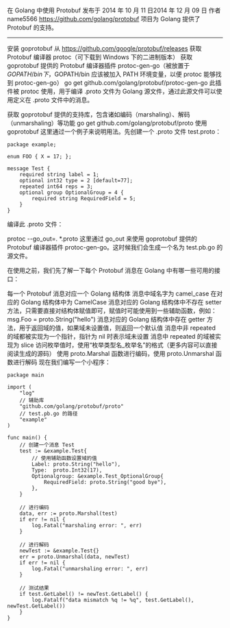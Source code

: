 ##
在 Golang 中使用 Protobuf
发布于 2014 年 10 月 11 日2014 年 12 月 09 日 作者 name5566
https://github.com/golang/protobuf 项目为 Golang 提供了 Protobuf 的支持。

----

安装 goprotobuf
从 https://github.com/google/protobuf/releases 获取 Protobuf 编译器 protoc（可下载到 Windows 下的二进制版本）
获取 goprotobuf 提供的 Protobuf 编译器插件 protoc-gen-go（被放置于 $GOPATH/bin 下，$GOPATH/bin 应该被加入 PATH 环境变量，以便 protoc 能够找到 protoc-gen-go）
go get github.com/golang/protobuf/protoc-gen-go
此插件被 protoc 使用，用于编译 .proto 文件为 Golang 源文件，通过此源文件可以使用定义在 .proto 文件中的消息。

获取 goprotobuf 提供的支持库，包含诸如编码（marshaling）、解码（unmarshaling）等功能
go get github.com/golang/protobuf/proto
使用 goprotobuf
这里通过一个例子来说明用法。先创建一个 .proto 文件 test.proto：

```
package example;
	
enum FOO { X = 17; };
	
message Test {
    required string label = 1;
    optional int32 type = 2 [default=77];
    repeated int64 reps = 3;
    optional group OptionalGroup = 4 {
        required string RequiredField = 5;
    }
}

```

编译此 .proto 文件：

protoc --go_out=. *.proto
这里通过 go_out 来使用 goprotobuf 提供的 Protobuf 编译器插件 protoc-gen-go。这时候我们会生成一个名为 test.pb.go 的源文件。

在使用之前，我们先了解一下每个 Protobuf 消息在 Golang 中有哪一些可用的接口：

每一个 Protobuf 消息对应一个 Golang 结构体
消息中域名字为 camel_case 在对应的 Golang 结构体中为 CamelCase
消息对应的 Golang 结构体中不存在 setter 方法，只需要直接对结构体赋值即可，赋值时可能使用到一些辅助函数，例如：
msg.Foo = proto.String("hello")
消息对应的 Golang 结构体中存在 getter 方法，用于返回域的值，如果域未设置值，则返回一个默认值
消息中非 repeated 的域都被实现为一个指针，指针为 nil 时表示域未设置
消息中 repeated 的域被实现为 slice
访问枚举值时，使用“枚举类型名_枚举名”的格式（更多内容可以直接阅读生成的源码）
使用 proto.Marshal 函数进行编码，使用 proto.Unmarshal 函数进行解码
现在我们编写一个小程序：

```
package main
 
import (
    "log"
    // 辅助库
    "github.com/golang/protobuf/proto"
    // test.pb.go 的路径
    "example"
)
 
func main() {
    // 创建一个消息 Test
    test := &example.Test{
        // 使用辅助函数设置域的值
        Label: proto.String("hello"),
        Type:  proto.Int32(17),
        Optionalgroup: &example.Test_OptionalGroup{
            RequiredField: proto.String("good bye"),
        },
    }
 
    // 进行编码
    data, err := proto.Marshal(test)
    if err != nil {
        log.Fatal("marshaling error: ", err)
    }
 
    // 进行解码
    newTest := &example.Test{}
    err = proto.Unmarshal(data, newTest)
    if err != nil {
        log.Fatal("unmarshaling error: ", err)
    }
 
    // 测试结果
    if test.GetLabel() != newTest.GetLabel() {
        log.Fatalf("data mismatch %q != %q", test.GetLabel(), newTest.GetLabel())
    }
}

```